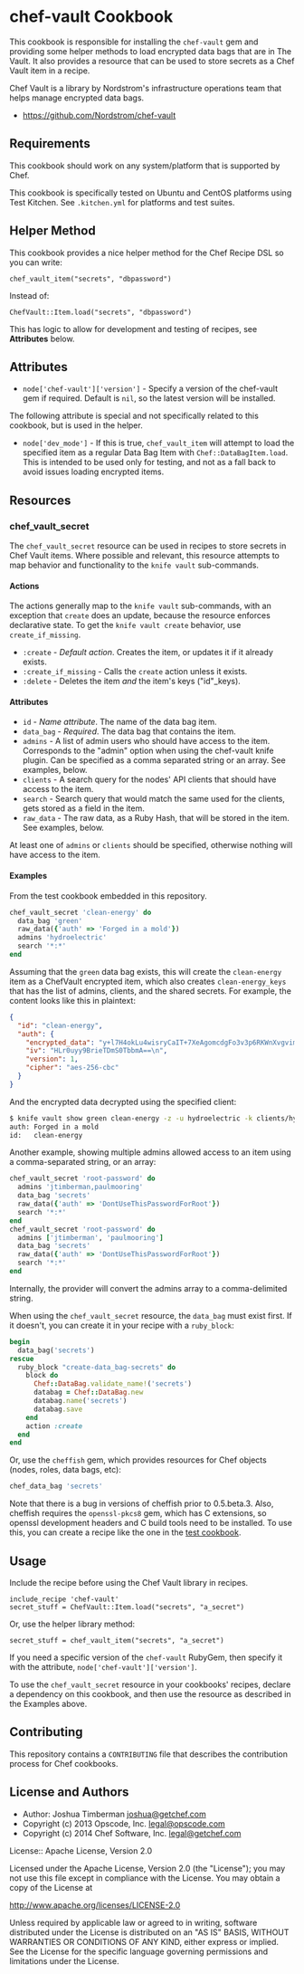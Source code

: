 chef-vault Cookbook
===================

This cookbook is responsible for installing the `chef-vault` gem and
providing some helper methods to load encrypted data bags that are in
The Vault. It also provides a resource that can be used to store
secrets as a Chef Vault item in a recipe.

Chef Vault is a library by Nordstrom's infrastructure operations team
that helps manage encrypted data bags.

* https://github.com/Nordstrom/chef-vault

## Requirements

This cookbook should work on any system/platform that is supported by
Chef.

This cookbook is specifically tested on Ubuntu and CentOS platforms
using Test Kitchen. See `.kitchen.yml` for platforms and test suites.

## Helper Method

This cookbook provides a nice helper method for the Chef Recipe DSL so
you can write:

    chef_vault_item("secrets", "dbpassword")

Instead of:

    ChefVault::Item.load("secrets", "dbpassword")

This has logic to allow for development and testing of recipes, see
__Attributes__ below.

## Attributes

* `node['chef-vault']['version']` - Specify a version of the
  chef-vault gem if required. Default is `nil`, so the latest version
  will be installed.

The following attribute is special and not specifically related to
this cookbook, but is used in the helper.

* `node['dev_mode']` - If this is true, `chef_vault_item` will attempt
  to load the specified item as a regular Data Bag Item with
  `Chef::DataBagItem.load`. This is intended to be used only for
  testing, and not as a fall back to avoid issues loading encrypted
  items.

## Resources

### chef_vault_secret

The `chef_vault_secret` resource can be used in recipes to store
secrets in Chef Vault items. Where possible and relevant, this
resource attempts to map behavior and functionality to the `knife
vault` sub-commands.

#### Actions

The actions generally map to the `knife vault` sub-commands, with an
exception that `create` does an update, because the resource enforces
declarative state. To get the `knife vault create` behavior, use
`create_if_missing`.

* `:create` - *Default action*. Creates the item, or updates it if it
  already exists.
* `:create_if_missing` - Calls the `create` action unless it exists.
* `:delete` - Deletes the item *and* the item's keys ("id"_keys).

#### Attributes

* `id` - *Name attribute*. The name of the data bag item.
* `data_bag` - *Required*. The data bag that contains the item.
* `admins` - A list of admin users who should have access to the item.
  Corresponds to the "admin" option when using the chef-vault knife
  plugin. Can be specified as a comma separated string or an array.
  See examples, below.
* `clients` - A search query for the nodes' API clients that should
  have access to the item.
* `search` - Search query that would match the same used for the
  clients, gets stored as a field in the item.
* `raw_data` - The raw data, as a Ruby Hash, that will be stored in
  the item. See examples, below.

At least one of `admins` or `clients` should be specified, otherwise
nothing will have access to the item.

#### Examples

From the test cookbook embedded in this repository.

```ruby
chef_vault_secret 'clean-energy' do
  data_bag 'green'
  raw_data({'auth' => 'Forged in a mold'})
  admins 'hydroelectric'
  search '*:*'
end
```

Assuming that the `green` data bag exists, this will create the
`clean-energy` item as a ChefVault encrypted item, which also creates
`clean-energy_keys` that has the list of admins, clients, and the
shared secrets. For example, the content looks like this in plaintext:

```json
{
  "id": "clean-energy",
  "auth": {
    "encrypted_data": "y+l7H4okLu4wisryCaIT+7XeAgomcdgFo3v3p6RKWnXvgvimdzjFGMUfdGId\nq+pP\n",
    "iv": "HLr0uyy9BrieTDmS0TbbmA==\n",
    "version": 1,
    "cipher": "aes-256-cbc"
  }
}
```

And the encrypted data decrypted using the specified client:

```sh
$ knife vault show green clean-energy -z -u hydroelectric -k clients/hydroelectric.pem
auth: Forged in a mold
id:   clean-energy
```

Another example, showing multiple admins allowed access to an item
using a comma-separated string, or an array:

```ruby
chef_vault_secret 'root-password' do
  admins 'jtimberman,paulmooring'
  data_bag 'secrets'
  raw_data({'auth' => 'DontUseThisPasswordForRoot'})
  search '*:*'
end
chef_vault_secret 'root-password' do
  admins ['jtimberman', 'paulmooring']
  data_bag 'secrets'
  raw_data({'auth' => 'DontUseThisPasswordForRoot'})
  search '*:*'
end
```

Internally, the provider will convert the admins array to a
comma-delimited string.

When using the `chef_vault_secret` resource, the `data_bag` must exist
first. If it doesn't, you can create it in your recipe with a
`ruby_block`:

```ruby
begin
  data_bag('secrets')
rescue
  ruby_block "create-data_bag-secrets" do
    block do
      Chef::DataBag.validate_name!('secrets')
      databag = Chef::DataBag.new
      databag.name('secrets')
      databag.save
    end
    action :create
  end
end
```

Or, use the `cheffish` gem, which provides resources for Chef objects
(nodes, roles, data bags, etc):

```ruby
chef_data_bag 'secrets'
```

Note that there is a bug in versions of cheffish prior to 0.5.beta.3.
Also, cheffish requires the `openssl-pkcs8` gem, which has C
extensions, so openssl development headers and C build tools need to
be installed. To use this, you can create a recipe like the one in
the [test cookbook](test/fixtures/cookbooks/test/recipes/chef_vault_secret.rb).

## Usage

Include the recipe before using the Chef Vault library in recipes.

    include_recipe 'chef-vault'
    secret_stuff = ChefVault::Item.load("secrets", "a_secret")

Or, use the helper library method:

    secret_stuff = chef_vault_item("secrets", "a_secret")

If you need a specific version of the `chef-vault` RubyGem, then
specify it with the attribute, `node['chef-vault']['version']`.

To use the `chef_vault_secret` resource in your cookbooks' recipes,
declare a dependency on this cookbook, and then use the resource as
described in the Examples above.

## Contributing

This repository contains a `CONTRIBUTING` file that describes the
contribution process for Chef cookbooks.

## License and Authors

- Author: Joshua Timberman <joshua@getchef.com>
- Copyright (c) 2013 Opscode, Inc. <legal@opscode.com>
- Copyright (c) 2014 Chef Software, Inc. <legal@getchef.com>

License:: Apache License, Version 2.0

Licensed under the Apache License, Version 2.0 (the "License");
you may not use this file except in compliance with the License.
You may obtain a copy of the License at

   http://www.apache.org/licenses/LICENSE-2.0

Unless required by applicable law or agreed to in writing, software
distributed under the License is distributed on an "AS IS" BASIS,
WITHOUT WARRANTIES OR CONDITIONS OF ANY KIND, either express or implied.
See the License for the specific language governing permissions and
limitations under the License.
